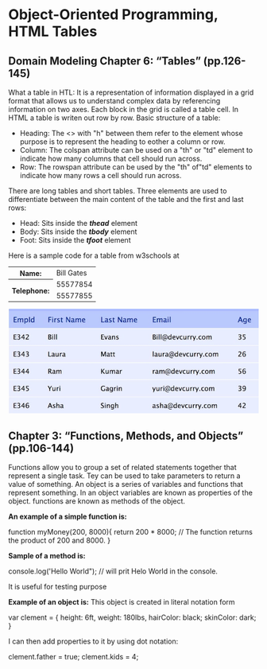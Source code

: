 # Object-Oriented Programming, HTML Tables

## Domain Modeling Chapter 6: “Tables” (pp.126-145)

What a table in HTL: It is a representation of information displayed in a grid format that allows us to understand complex data by referencing information on two axes. Each block in the grid is called a table cell. In HTML a table is writen out row by row. Basic structure of a table:

* Heading: The <> with "h" between them refer to the element whose purpose is to represent the heading to eother a column or row.
* Column: The colspan attribute can be used on a "th" or "td" element to indicate how many columns that cell should run across.
* Row: The rowspan attribute can be used by the "th" of"td" elements to indicate how many rows a cell should run across.

There are long tables and short tables. Three elements are used to differentiate between the main content of the table and the first and last rows:

* Head: Sits inside the **_thead_** element
* Body: Sits inside the **_tbody_** element
* Foot: Sits inside the **_tfoot_** element

Here is a sample code for a table from w3schools at [](https://www.w3schools.com/html/html_tables.asp)

<table style="width:100%">
  <tr>
    <th>Name:</th>
    <td>Bill Gates</td>
  </tr>
  <tr>
    <th rowspan="2">Telephone:</th>
    <td>55577854</td>
  </tr>
  <tr>
    <td>55577855</td>
  </tr>
</table>

![HTML table](images/table.jpg)

## Chapter 3: “Functions, Methods, and Objects” (pp.106-144)

Functions allow you to group a set of related statements together that represent a single task. Tey can be used to take parameters to return a value of something. An object is a series of variables and functions that represent something. In an object variables are known as properties of the object. functions are known as methods of the object.

**An example of a simple function is:**

function myMoney(200, 8000){
  return 200 * 8000; // The function returns the product of 200 and 8000.
}

**Sample of a method is:**

console.log('Hello World"); // will prit Helo World in the console.

It is useful for testing purpose

**Example of an object is:**
 This object is created in literal notation form

var clement = {
  height: 6ft,
  weight: 180lbs,
  hairColor: black;
  skinColor: dark;
}

I can then add properties to it by using dot notation:

clement.father = true;
clement.kids = 4;

